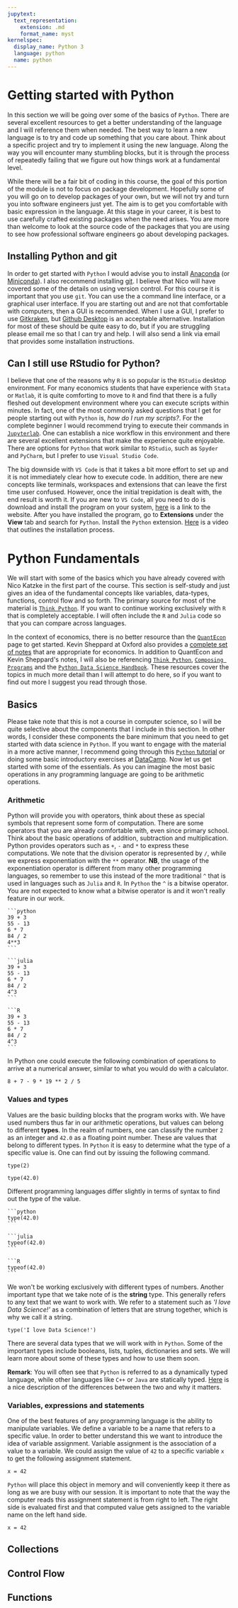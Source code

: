 ```yaml
---
jupytext:
  text_representation:
    extension: .md
    format_name: myst
kernelspec:
  display_name: Python 3
  language: python
  name: python
---
```


# Getting started with Python

In this section we will be going over some of the basics of `Python`. There are several excellent resources to get a better understanding of the language and I will reference them when needed. The best way to learn a new language is to try and code up something that you care about. Think about a specific project and try to implement it using the new language. Along the way you will encounter many stumbling blocks, but it is through the process of repeatedly failing that we figure out how things work at a fundamental level.

While there will be a fair bit of coding in this course, the goal of this portion of the module is not to focus on package development. Hopefully some of you will go on to develop packages of your own, but we will not try and turn you into software engineers just yet. The aim is to get you comfortable with basic expression in the language. At this stage in your career, it is best to use carefully crafted existing packages when the need arises. You are more than welcome to look at the source code of the packages that you are using to see how professional software engineers go about developing packages. 

## Installing Python and git

In order to get started with `Python` I would advise you to install [Anaconda](https://www.anaconda.com/products/individual) (or [Miniconda](https://docs.conda.io/en/latest/miniconda.html)). I also recommend installing [git](https://git-scm.com/downloads). I believe that Nico will have covered some of the details on using version control. For this course it is important that you use `git`. You can use the a command line interface, or a graphical user interface. If you are starting out and are not that comfortable with computers, then a GUI is recommended. When I use a GUI, I prefer to use [Gitkraken](https://www.gitkraken.com/), but [Github Desktop](https://desktop.github.com/) is an acceptable alternative. Installation for most of these should be quite easy to do, but if you are struggling please email me so that I can try and help. I will also send a link via email that provides some installation instructions. 

## Can I still use RStudio for Python?

I believe that one of the reasons why `R` is so popular is the `RStudio` desktop environment. For many economics students that have experience with `Stata` or `Matlab`, it is quite comforting to move to `R` and find that there is a fully fleshed out development environment where you can execute scripts within minutes. In fact, one of the most commonly asked questions that I get for people starting out with `Python` is, *how do I run my scripts?*. For the complete beginner I would recommend trying to execute their commands in [`Jupyterlab`](https://jupyter.org/install.html). One can establish a nice workflow in this environment and there are several excellent extensions that make the experience quite enjoyable. There are options for `Python` that work similar to `RStudio`, such as `Spyder` and `PyCharm`, but I prefer to use `Visual Studio Code`. 

The big downside with `VS Code` is that it takes a bit more effort to set up and it is not immediately clear how to execute code. In addition, there are new concepts like terminals, workspaces and extensions that can leave the first time user confused. However, once the initial trepidation is dealt with, the end result is worth it. If you are new to `VS Code`, all you need to do is download and install the program on your system, [here](https://code.visualstudio.com/) is a link to the website. After you have installed the program, go to **Extensions** under the **View** tab and search for `Python`. Install the `Python` extension. [Here](https://www.youtube.com/watch?v=CH3IOVGLCAQ&list=PLVR_rJLcetzkqoeuhpIXmG9uQCtSoGBz1&index=1) is a video that outlines the installation process. 

# Python Fundamentals

We will start with some of the basics which you have already covered with Nico Katzke in the first part of the course. This section is self-study and just gives an idea of the fundamental concepts like variables, data-types, functions, control flow and so forth. The primary source for most of the material is [`Think Python`](http://greenteapress.com/thinkpython2/html/index.html). If you want to continue working exclusively with `R` that is completely acceptable. I will often include the `R` and `Julia` code so that you can compare across languages. 

In the context of economics, there is no better resource than the [`QuantEcon`](https://python.quantecon.org/) page to get started. Kevin Sheppard at Oxford also provides a [complete set of notes](https://www.kevinsheppard.com/files/teaching/python/notes/python_introduction_2020.pdf) that are appropriate for economics. In addition to QuantEcon and Kevin Sheppard's notes, I will also be referencing [`Think Python`](http://greenteapress.com/thinkpython2/html/index.html), [`Composing Programs`](https://composingprograms.com/) and the [`Python Data Science Handbook`](https://github.com/jakevdp/PythonDataScienceHandbook). These resources cover the topics in much more detail than I will attempt to do here, so if you want to find out more I suggest you read through those.

## Basics 

Please take note that this is not a course in computer science, so I will be quite selective about the components that I include in this section. In other words, I consider these components the bare minimum that you need to get started with data science in `Python`. If you want to engage with the material in a more active manner, I recommend going through this [`Python` tutorial](https://www.learnpython.org/) or doing some basic introductory exercises at [DataCamp](https://www.datacamp.com/). Now let us get started with some of the essentials. As you can imagine the most basic operations in any programming language are going to be arithmetic operations. 

### Arithmetic

Python will provide you with operators, think about these as special symbols that represent some form of computation. There are some operators that you are already comfortable with, even since primary school. Think about the basic operations of addition, subtraction and multiplication. Python provides operators such as `+`, `-` and `*` to express these computations. We note that the division operator is represented by `/`, while we express exponentiation with the `**` operator. **NB**, the usage of the exponentiation operator is different from many other programming languages, so remember to use this instead of the more traditional `^` that is used in languages such as `Julia` and `R`. In `Python` the `^` is a bitwise operator. You are not expected to know what a bitwise operator is and it won't really feature in our work. 

````{tab} Python
```python
39 + 3
55 - 13
6 * 7
84 / 2
4**3
```
````
````{tab} Julia
```julia
39 + 3
55 - 13
6 * 7
84 / 2
4^3
```
````
````{tab} R
```R
39 + 3
55 - 13
6 * 7
84 / 2
4^3
```
````

In Python one could execute the following combination of operations to arrive at a numerical answer, similar to what you would do with a calculator. 

```{code-cell} python
8 + 7 - 9 * 19 ** 2 / 5
```

### Values and types

Values are the basic building blocks that the program works with. We have used numbers thus far in our arithmetic operations, but values can belong to different **types**. In the realm of numbers, one can classify the number `2` as an integer and `42.0` as a floating point number. These are values that belong to different types. In `Python` it is easy to determine what the type of a specific value is. One can find out by issuing the following command. 

```{code-cell} python
type(2)
```

```{code-cell} python
type(42.0)
```
Different programming languages differ slightly in terms of syntax to find out the type of the value. 

````{tab} Python
```python
type(42.0)
```
````
````{tab} Julia
```julia
typeof(42.0)
```
````
````{tab} R
```R
typeof(42.0)
```
````

We won't be working exclusively with different types of numbers. Another important type that we take note of is the **string** type. This generally refers to any text that we want to work with. We refer to a statement such as *'I love Data Science!'* as a combination of letters that are strung together, which is why we call it a string. 

```{code-cell} python
type('I love Data Science!')
```

There are several data types that we will work with in `Python`. Some of the important types include booleans, lists, tuples, dictionaries and sets. We will learn more about some of these types and how to use them soon. 

**Remark**: You will often see that `Python` is referred to as a dynamically typed language, while other languages like `C++` or `Java` are statically typed. [Here](https://realpython.com/lessons/dynamic-vs-static/) is a nice description of the differences between the two and why it matters.  

### Variables, expressions and statements

One of the best features of any programming language is the ability to manipulate variables. We define a variable to be a name that refers to a specific value. In order to better understand this we want to introduce the idea of variable assignment. Variable assignment is the association of a value to a variable. We could assign the value of `42` to a specific variable `x` to get the following assignment statement. 

```{code-cell} python
x = 42
```
`Python` will place this object in memory and will conveniently keep it there as long as we are busy with our session. It is important to note that the way the computer reads this assignment statement is from right to left. The right side is evaluated first and that computed value gets assigned to the variable name on the left hand side. 

```{code-cell} python
x = 42
```



## Collections 

## Control Flow

## Functions